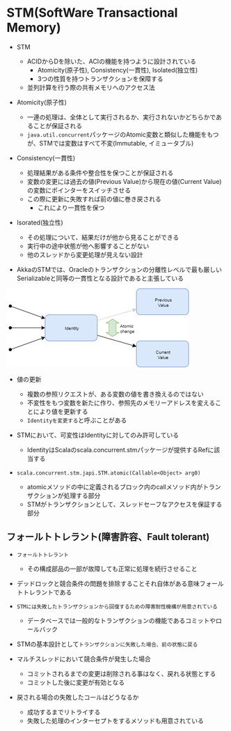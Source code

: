 # STM(SoftWare Transactional Memory)

* STM
  * ACIDからDを除いた、ACIの機能を持つように設計されている
    * Atomicity(原子性), Consistency(一貫性), Isolated(独立性)
    * 3つの性質を持つトランザクションを保障する
  * 並列計算を行う際の共有メモリへのアクセス法

* Atomicity(原子性)
  * 一連の処理は、全体として実行されるか、実行されないかどちらかであることが保証される
  * `java.util.concurrent`パッケージのAtomic変数と類似した機能をもつが、STMでは変数はすべて不変(Immutable, イミュータブル)

* Consistency(一貫性)
  * 処理結果がある条件や整合性を保つことが保証される
  * 変数の変更には過去の値(Previous Value)から現在の値(Current Value)の変数にポインターをスイッチさせる
  * この際に更新に失敗すれば前の値に巻き戻される
    * これにより一貫性を保つ

* Isorated(独立性)
  * その処理について、結果だけが他から見ることができる
  * 実行中の途中状態が他へ影響することがない
  * 他のスレッドから変更処理が見えない設計

* AkkaのSTMでは、Oracleのトランザクションの分離性レベルで最も厳しいSerializableと同等の一貫性となる設計であると主張している

![STMIdentity](./img/StmIdentity.png)

* 値の更新
  * 複数の参照リクエストが、ある変数の値を書き換えるのではない
  * 不変性をもつ変数を新たに作り、参照先のメモリーアドレスを変えることにより値を更新する
  * `Identityを変更する`と呼ぶことがある

* STMにおいて、可変性はIdentityに対してのみ許可している
  * IdentityはScalaのscala.concurrent.stmパッケージが提供するRefに該当する

* `scala.concurrent.stm.japi.STM.atomic(Callable<Object> arg0)`
  * atomicメソッドの中に定義されるブロック内のcallメソッド内がトランザクションが処理する部分
  * STMがトランザクションとして、スレッドセーフなアクセスを保証する部分

## フォールトトレラント(障害許容、Fault tolerant)

* `フォールトトレラント`
  * その構成部品の一部が故障しても正常に処理を続行させること

* デッドロックと競合条件の問題を排除することそれ自体がある意味フォールトトレラントである

* `STMには失敗したトランザクションから回復するための障害耐性機構が用意されている`
  * データベースでは一般的なトランザクションの機能であるコミットやロールバック

* STMの基本設計として`トランザクションに失敗した場合、前の状態に戻る`

* マルチスレッドにおいて競合条件が発生した場合
  * コミットされるまでの変更は削除される事はなく、戻れる状態とする
  * コミットした後に変更が有効となる

* 戻される場合の失敗したコールはどうなるか
  * 成功するまでリトライする
  * 失敗した処理のインターセプトをするメソッドも用意されている